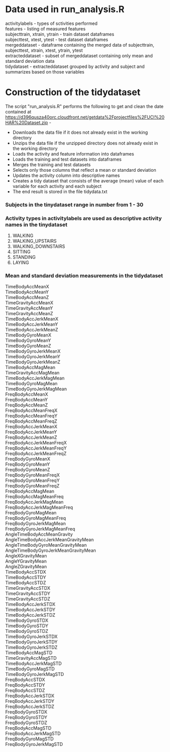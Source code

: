 # Data used in run_analysis.R
  
activitylabels - types of sctivities performed  
features - listing of measured features  
subjecttrain, xtrain, ytrain - train dataset dataframes  
subjecttest, xtest, ytest - test dataset dataframes  
mergeddataset - dataframe containing the merged data of subjecttrain, subjecttest, xtrain, xtest, ytrain, ytest  
extracteddataset - subset of mergeddataset containing only mean and standard deviation data  
tidydataset - extracteddataset grouped by activity and subject and summarizes based on those variables  

# Construction of the tidydataset

The script "run_analysis.R" performs the following to get and clean the date contained at https://d396qusza40orc.cloudfront.net/getdata%2Fprojectfiles%2FUCI%20HAR%20Dataset.zip -

- Downloads the data file if it does not already exist in the working directory
- Unzips the data file if the unzipped directory does not already exist in the working directory
- Loads the activity and feature information into dataframes
- Loads the training and test datasets into dataframes
- Merges the training and test datasets
- Selects only those columns that reflect a mean or standard deviation
- Updates the activity column into descriptive names
- Creates a tidy dataset that consists of the average (mean) value of each variable for each activity and each subject
- The end result is stored in the file tidydata.txt

### Subjects in the tinydataset range in number from 1 - 30

### Activity types in activitylabels are used as descriptive activity names in the tinydataset

1. WALKING  
2. WALKING_UPSTAIRS  
3. WALKING_DOWNSTAIRS  
4. SITTING  
5. STANDING  
6. LAYING  

### Mean and standard deviation measurements in the tidydataset

TimeBodyAccMeanX  
TimeBodyAccMeanY  
TimeBodyAccMeanZ  
TimeGravityAccMeanX  
TimeGravityAccMeanY  
TimeGravityAccMeanZ  
TimeBodyAccJerkMeanX  
TimeBodyAccJerkMeanY  
TimeBodyAccJerkMeanZ  
TimeBodyGyroMeanX  
TimeBodyGyroMeanY  
TimeBodyGyroMeanZ  
TimeBodyGyroJerkMeanX  
TimeBodyGyroJerkMeanY  
TimeBodyGyroJerkMeanZ  
TimeBodyAccMagMean  
TimeGravityAccMagMean  
TimeBodyAccJerkMagMean  
TimeBodyGyroMagMean  
TimeBodyGyroJerkMagMean  
FreqBodyAccMeanX  
FreqBodyAccMeanY  
FreqBodyAccMeanZ  
FreqBodyAccMeanFreqX  
FreqBodyAccMeanFreqY  
FreqBodyAccMeanFreqZ  
FreqBodyAccJerkMeanX  
FreqBodyAccJerkMeanY  
FreqBodyAccJerkMeanZ  
FreqBodyAccJerkMeanFreqX  
FreqBodyAccJerkMeanFreqY  
FreqBodyAccJerkMeanFreqZ  
FreqBodyGyroMeanX  
FreqBodyGyroMeanY  
FreqBodyGyroMeanZ  
FreqBodyGyroMeanFreqX  
FreqBodyGyroMeanFreqY  
FreqBodyGyroMeanFreqZ  
FreqBodyAccMagMean  
FreqBodyAccMagMeanFreq  
FreqBodyAccJerkMagMean  
FreqBodyAccJerkMagMeanFreq  
FreqBodyGyroMagMean  
FreqBodyGyroMagMeanFreq  
FreqBodyGyroJerkMagMean  
FreqBodyGyroJerkMagMeanFreq  
AngleTimeBodyAccMeanGravity  
AngleTimeBodyAccJerkMeanGravityMean  
AngleTimeBodyGyroMeanGravityMean  
AngleTimeBodyGyroJerkMeanGravityMean  
AngleXGravityMean  
AngleYGravityMean  
AngleZGravityMean  
TimeBodyAccSTDX  
TimeBodyAccSTDY  
TimeBodyAccSTDZ  
TimeGravityAccSTDX  
TimeGravityAccSTDY  
TimeGravityAccSTDZ  
TimeBodyAccJerkSTDX  
TimeBodyAccJerkSTDY  
TimeBodyAccJerkSTDZ  
TimeBodyGyroSTDX  
TimeBodyGyroSTDY  
TimeBodyGyroSTDZ  
TimeBodyGyroJerkSTDX  
TimeBodyGyroJerkSTDY  
TimeBodyGyroJerkSTDZ  
TimeBodyAccMagSTD  
TimeGravityAccMagSTD  
TimeBodyAccJerkMagSTD  
TimeBodyGyroMagSTD  
TimeBodyGyroJerkMagSTD  
FreqBodyAccSTDX  
FreqBodyAccSTDY  
FreqBodyAccSTDZ  
FreqBodyAccJerkSTDX  
FreqBodyAccJerkSTDY  
FreqBodyAccJerkSTDZ  
FreqBodyGyroSTDX  
FreqBodyGyroSTDY  
FreqBodyGyroSTDZ  
FreqBodyAccMagSTD  
FreqBodyAccJerkMagSTD  
FreqBodyGyroMagSTD  
FreqBodyGyroJerkMagSTD  